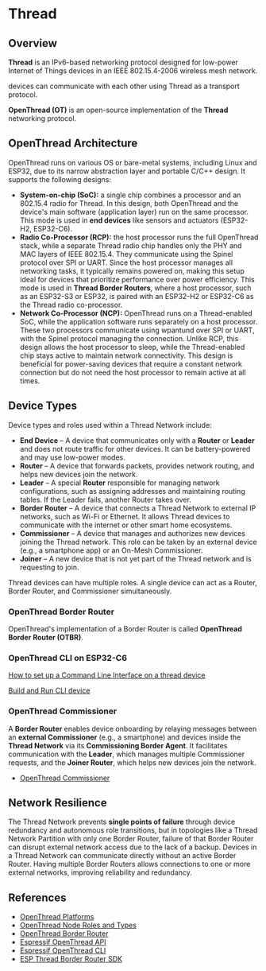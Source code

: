# Thread

## Overview

**Thread** is an IPv6-based networking protocol designed for low-power Internet of Things devices in an
IEEE 802.15.4-2006 wireless mesh network.

[](Matter.md) devices can communicate with each other using Thread as a transport protocol.

**OpenThread (OT)** is an open-source implementation of the **Thread** networking protocol.

## OpenThread Architecture

OpenThread runs on various OS or bare-metal systems, including Linux and ESP32, due to its narrow abstraction layer and
portable C/C++ design. It supports the following designs:

- **System-on-chip (SoC):** a single chip combines a processor and an 802.15.4 radio for Thread. In this design, both
  OpenThread and the device's main software (application layer) run on the same processor. This mode is used in **end
  devices** like sensors and actuators (ESP32-H2, ESP32-C6).
- **Radio Co-Processor (RCP):** the host processor runs the full OpenThread stack, while a separate Thread radio chip
  handles only the PHY and MAC layers of IEEE 802.15.4. They communicate using the Spinel protocol over SPI or UART.
  Since the host processor manages all networking tasks, it typically remains powered on, making this setup ideal for
  devices that prioritize performance over power efficiency. This mode is used in **Thread Border Routers**, where a
  host processor, such as an ESP32-S3 or ESP32, is paired with an ESP32-H2 or ESP32-C6 as the Thread radio co-processor.
- **Network Co-Processor (NCP):** OpenThread runs on a Thread-enabled SoC, while the application software runs
  separately on a host processor. These two processors communicate using wpantund over SPI or UART, with the Spinel
  protocol managing the connection. Unlike RCP, this design allows the host processor to sleep, while the
  Thread-enabled chip stays active to maintain network connectivity. This design is beneficial for power-saving devices
  that require a constant network connection but do not need the host processor to remain active at all times.

## Device Types

Device types and roles used within a Thread Network include:

- **End Device** – A device that communicates only with a **Router** or **Leader** and does not route traffic for other
  devices. It can be battery-powered and may use low-power modes.
- **Router** – A device that forwards packets, provides network routing, and helps new devices join the network.
- **Leader** – A special **Router** responsible for managing network configurations, such as assigning addresses and
  maintaining routing tables. If the Leader fails, another Router takes over.
- **Border Router** – A device that connects a Thread Network to external IP networks, such as Wi-Fi or Ethernet. It
  allows Thread devices to communicate with the internet or other smart home ecosystems.
- **Commissioner** – A device that manages and authorizes new devices joining the Thread network. This role can be taken
  by an external device (e.g., a smartphone app) or an On-Mesh Commissioner.
- **Joiner** – A new device that is not yet part of the Thread network and is requesting to join.

Thread devices can have multiple roles. A single device can act as a Router, Border Router, and Commissioner
simultaneously.

### OpenThread Border Router

OpenThread's implementation of a Border Router is called **OpenThread Border Router (OTBR)**.

### OpenThread CLI on ESP32-C6

[How to set up a Command Line Interface on a thread device](https://mattercoder.com/codelabs/how-to-install-border-router-on-esp32/?index=..%2F..index#5)

[Build and Run CLI device](https://docs.espressif.com/projects/esp-thread-br/en/latest/dev-guide/build_and_run.html#build-and-run-the-thread-cli-device)

### OpenThread Commissioner

A **Border Router** enables device onboarding by relaying messages between an **external Commissioner** (e.g., a
smartphone) and devices inside the **Thread Network** via its **Commissioning Border Agent**. It facilitates
communication with the **Leader**, which manages multiple Commissioner requests, and the **Joiner Router**, which helps
new devices join the network.

- [OpenThread Commissioner](https://openthread.io/guides/commissioner)

## Network Resilience

The Thread Network prevents **single points of failure** through device redundancy and autonomous role transitions, but
in topologies like a Thread Network Partition with only one Border Router, failure of that Border Router can disrupt
external network access due to the lack of a backup. Devices in a Thread Network can communicate directly without an
active Border Router. Having multiple Border Routers allows connections to one or more external networks, improving
reliability and redundancy.

## References

- [OpenThread Platforms](https://openthread.io/platforms)
- [OpenThread Node Roles and Types](https://openthread.io/guides/thread-primer/node-roles-and-types)
- [OpenThread Border Router](https://openthread.io/guides/border-router)
- [Espressif OpenThread API](https://docs.espressif.com/projects/esp-idf/en/stable/esp32s2/api-guides/openthread.html)
- [Espressif OpenThread CLI](https://github.com/espressif/esp-idf/tree/v5.4/examples/openthread/ot_cli)
- [ESP Thread Border Router SDK](https://docs.espressif.com/projects/esp-thread-br/en/latest/)
